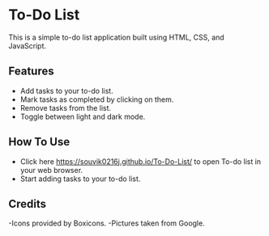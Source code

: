 # To-Do List

This is a simple to-do list application built using HTML, CSS, and JavaScript.

## Features

- Add tasks to your to-do list.
- Mark tasks as completed by clicking on them.
- Remove tasks from the list.
- Toggle between light and dark mode.

## How To Use

- Click here https://souvik0216j.github.io/To-Do-List/ to open To-do list in your web browser.
- Start adding tasks to your to-do list.

## Credits
-Icons provided by Boxicons.
-Pictures taken from Google.
